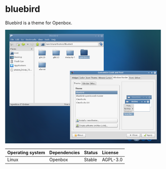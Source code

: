 # bluebird

Bluebird is a theme for Openbox.

!["Screenshot of the Bluebird Openbox theme"](https://github.com/ikem-krueger/bluebird/blob/master/Screenshot.png)

| Operating system | Dependencies         | Status | License  |
| :--------------- | :------------------- | :----- | :------- |
| Linux            | Openbox              | Stable | AGPL-3.0 |
